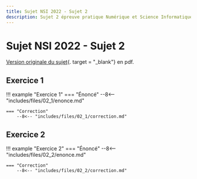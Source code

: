 ```yaml
---
title: Sujet NSI 2022 - Sujet 2
description: Sujet 2 épreuve pratique Numérique et Science Informatique 2022
---
```


# Sujet NSI 2022 - Sujet 2

[Version originale du sujet](pdf2022/22-NSI-02.pdf){. target = "_blank"} en pdf.

## Exercice 1

!!! example "Exercice 1"
    === "Énoncé"
        --8<-- "includes/files/02_1/enonce.md"

    === "Correction"
        --8<-- "includes/files/02_1/correction.md"

## Exercice 2

!!! example "Exercice 2"
    === "Énoncé"
        --8<-- "includes/files/02_2/enonce.md"

    === "Correction"
        --8<-- "includes/files/02_2/correction.md"
